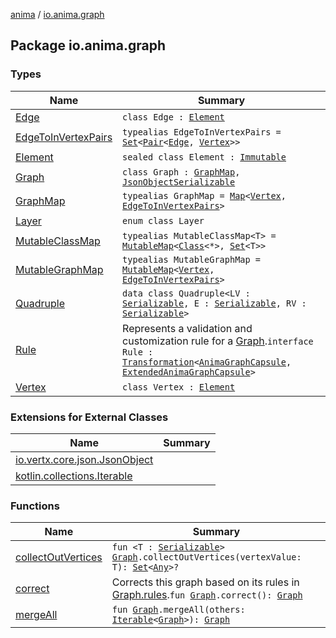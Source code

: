 [anima](../index.md) / [io.anima.graph](./index.md)

## Package io.anima.graph

### Types

| Name | Summary |
|---|---|
| [Edge](-edge/index.md) | `class Edge : `[`Element`](-element/index.md) |
| [EdgeToInVertexPairs](-edge-to-in-vertex-pairs.md) | `typealias EdgeToInVertexPairs = `[`Set`](https://kotlinlang.org/api/latest/jvm/stdlib/kotlin.collections/-set/index.html)`<`[`Pair`](https://kotlinlang.org/api/latest/jvm/stdlib/kotlin/-pair/index.html)`<`[`Edge`](-edge/index.md)`, `[`Vertex`](-vertex/index.md)`>>` |
| [Element](-element/index.md) | `sealed class Element : `[`Immutable`](../io.anima.transform/-immutable/index.md) |
| [Graph](-graph/index.md) | `class Graph : `[`GraphMap`](-graph-map.md)`, `[`JsonObjectSerializable`](../io.anima/-json-object-serializable/index.md) |
| [GraphMap](-graph-map.md) | `typealias GraphMap = `[`Map`](https://kotlinlang.org/api/latest/jvm/stdlib/kotlin.collections/-map/index.html)`<`[`Vertex`](-vertex/index.md)`, `[`EdgeToInVertexPairs`](-edge-to-in-vertex-pairs.md)`>` |
| [Layer](-layer/index.md) | `enum class Layer` |
| [MutableClassMap](-mutable-class-map.md) | `typealias MutableClassMap<T> = `[`MutableMap`](https://kotlinlang.org/api/latest/jvm/stdlib/kotlin.collections/-mutable-map/index.html)`<`[`Class`](https://docs.oracle.com/javase/6/docs/api/java/lang/Class.html)`<*>, `[`Set`](https://kotlinlang.org/api/latest/jvm/stdlib/kotlin.collections/-set/index.html)`<T>>` |
| [MutableGraphMap](-mutable-graph-map.md) | `typealias MutableGraphMap = `[`MutableMap`](https://kotlinlang.org/api/latest/jvm/stdlib/kotlin.collections/-mutable-map/index.html)`<`[`Vertex`](-vertex/index.md)`, `[`EdgeToInVertexPairs`](-edge-to-in-vertex-pairs.md)`>` |
| [Quadruple](-quadruple/index.md) | `data class Quadruple<LV : `[`Serializable`](https://docs.oracle.com/javase/6/docs/api/java/io/Serializable.html)`, E : `[`Serializable`](https://docs.oracle.com/javase/6/docs/api/java/io/Serializable.html)`, RV : `[`Serializable`](https://docs.oracle.com/javase/6/docs/api/java/io/Serializable.html)`>` |
| [Rule](-rule/index.md) | Represents a validation and customization rule for a [Graph](-graph/index.md).`interface Rule : `[`Transformation`](../io.anima.transform/-transformation/index.md)`<`[`AnimaGraphCapsule`](../io.anima.transform/-anima-graph-capsule/index.md)`, `[`ExtendedAnimaGraphCapsule`](../io.anima.transform/-extended-anima-graph-capsule/index.md)`>` |
| [Vertex](-vertex/index.md) | `class Vertex : `[`Element`](-element/index.md) |

### Extensions for External Classes

| Name | Summary |
|---|---|
| [io.vertx.core.json.JsonObject](io.vertx.core.json.-json-object/index.md) |  |
| [kotlin.collections.Iterable](kotlin.collections.-iterable/index.md) |  |

### Functions

| Name | Summary |
|---|---|
| [collectOutVertices](collect-out-vertices.md) | `fun <T : `[`Serializable`](https://docs.oracle.com/javase/6/docs/api/java/io/Serializable.html)`> `[`Graph`](-graph/index.md)`.collectOutVertices(vertexValue: T): `[`Set`](https://kotlinlang.org/api/latest/jvm/stdlib/kotlin.collections/-set/index.html)`<`[`Any`](https://kotlinlang.org/api/latest/jvm/stdlib/kotlin/-any/index.html)`>?` |
| [correct](correct.md) | Corrects this graph based on its rules in [Graph.rules](-graph/rules.md).`fun `[`Graph`](-graph/index.md)`.correct(): `[`Graph`](-graph/index.md) |
| [mergeAll](merge-all.md) | `fun `[`Graph`](-graph/index.md)`.mergeAll(others: `[`Iterable`](https://kotlinlang.org/api/latest/jvm/stdlib/kotlin.collections/-iterable/index.html)`<`[`Graph`](-graph/index.md)`>): `[`Graph`](-graph/index.md) |
